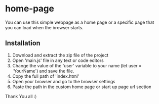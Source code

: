 # home-page
You can use this simple webpage as a home page or a specific page that you can load when the browser starts.

Installation
------------
1. Download and extract the zip file of the project
2. Open 'main.js' file in any text or code editors
3. Change the value of the 'user' variable to your name (let user = 'YourName') and save the file.
4. Copy the full path of 'index.html'
5. Open your browser and go to the browser settings
6. Paste the path in the custom home page or start up page url section



Thank You all :)
